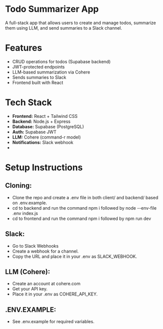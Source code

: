 # Todo Summarizer App
A full-stack app that allows users to create and manage todos, summarize them using LLM, and send summaries to a Slack channel.

# Features
- CRUD operations for todos (Supabase backend)
- JWT-protected endpoints
- LLM-based summarization via Cohere
- Sends summaries to Slack
- Frontend built with React


# Tech Stack
- **Frontend:** React + Tailwind CSS
- **Backend:** Node.js + Express
- **Database:** Supabase (PostgreSQL)
- **Auth:** Supabase JWT
- **LLM:** Cohere (command-r model)
- **Notifications:** Slack webhook
- 

# Setup Instructions
## Cloning:
- Clone the repo and create a .env file in both client/ and backend/ based on .env.example.
- cd to backend and run the command npm i followed by node --env-file .env index.js
- cd to frontend and run the command npm i followed by npm run dev
## Slack:
- Go to Slack Webhooks
- Create a webhook for a channel.
- Copy the URL and place it in your .env as SLACK_WEBHOOK.
## LLM (Cohere):
- Create an account at cohere.com
- Get your API key.
- Place it in your .env as COHERE_API_KEY.
## .ENV.EXAMPLE:
- See .env.example for required variables.
  
